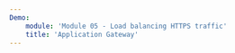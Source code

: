 ```yaml
---
Demo:
    module: 'Module 05 - Load balancing HTTPS traffic'
    title: 'Application Gateway'
---
```

